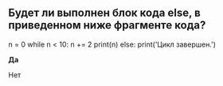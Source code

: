 ## Будет ли выполнен блок кода else, в приведенном ниже фрагменте кода?

n = 0
while n < 10:
    n += 2
    print(n)
else:
    print('Цикл завершен.')


**Да**

Нет